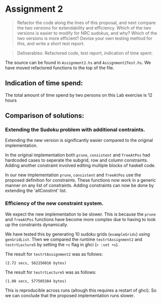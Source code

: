 # Assignment 2

> Refactor the code along the lines of this proposal, and next compare the two versions for extendability and efficiency. Which of the two versions is easier to modify for NRC sudokus, and why? Which of the two versions is more efficient? Devise your own testing method for this, and write a short test report.

> Deliverables: Refactored code, test report, indication of time spent.

The source can be found in `Assignment2.hs` and `Assignment2Test.hs`. We have moved refactored functions to the top of the file.

## Indication of time spend:
The total amount of time spend by two persons on this Lab exercise is 12 hours

## Comparison of solutions:

### Extending the Sudoku problem with additional contraints.
Extending the new version is significantly easier compared to the original implementation.

In the original implementation both `prune`, `consistent` and `freeAtPos` had hardcoded cases to seperate the subgrid, row and column constraints. Adding another constraint involved editing multiple blocks of haskell code.

In our new implementation `prune`, `consistent`  and `freeAtPos` use the proposed definition for constraints. These functions now work in a generic manner on any list of constraints.
Adding constraints can now be done by extending the 'allConstrnt' list.

### Efficiency of the new constraint system.
We expect the new implementation to be slower. This is because the `prune` and `freeAtPos` functions have become more complex due to having to look up the constraints dynamically.

We have tested this by generating 10 sudoku grids (`exampleGrids`) using `genGridList`.
Then we compared the runtime `testrtAssignment2` and `testrtLecture5` by setting the `+s` flag in ghci (`> :set +s`).

The result for `testrtAssignment2` was as follows:
```
(2.72 secs, 562156016 bytes)
```

The result for `testrtLecture5` was as follows: 
```
(1.00 secs, 577505384 bytes)
```
This is reproducible across runs (altough this requires a restart of ghci). So we can conclude that the proposed implementation runs slower.

